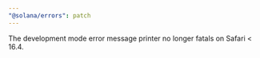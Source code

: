 ```yaml
---
"@solana/errors": patch
---
```


The development mode error message printer no longer fatals on Safari < 16.4.
